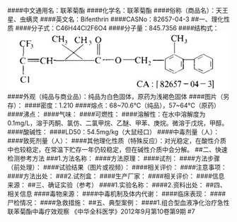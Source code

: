 ####中文通用名：联苯菊酯
####化学名：联苯菊酯
####俗称（商品名）：天王星、虫螨灵
####英文名：Bifenthrin
####CASNo：82657-04-3
##一、理化性质
####分子式：C46H44Cl2F6O4
####分子量：845.7356
####结构式：![结构式](./assets/duwu/联苯菊酯/@0结构式.jpg)
####外观（纯品与商业品）：纯品为白色固体，原药为浅褐色固体
####图片（另存）：
####密度：1.210 
####熔点：68~70.6℃（纯品），57~64℃（原药）
####沸点：
####气味：
####可燃性：
####溶解性：在水中溶解度为0.1mg/L，溶于丙酮、氯仿、二氯甲烷、乙醚、甲苯、庚烷。微溶于戊烷，甲醇。
####酸碱性：
####LD50：54.5mg/kg（大鼠经口）
####中毒剂量（人）：
####致死剂量（人）：
####其他理化性质（特殊反应）：对光稳定，在酸性介质中也较稳定，在常温下贮存一年仍较稳定，但在碱性介质中会分解。
##二、快速检测参考方法
###1.方法名称：
####方法原理：
####试剂：
####方法步骤（前处理）：
####试验结果（图片或视频）：
####相关评价：
####注意事项：
####方法出处：
###2.试剂盒：
####生产厂家：
####相关评价：
####信息来源：
##三、确证实验（参考）
####1.实验名称：
####2.资料出处：
##四、相关信息
####毒物来源：
####中毒机制及体内代谢：
####临床表现：
####尸检情况：
####急救措施：
##五、典型案例：
####1.组合型血液净化治疗急性联苯菊酯中毒疗效观察 《中华全科医学》2012年9月第10卷第9期 #7   
